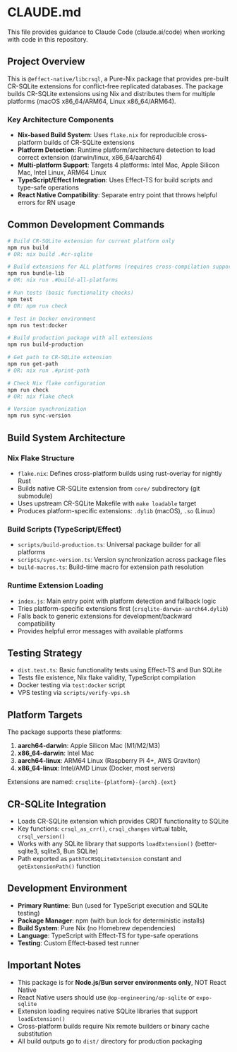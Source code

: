 # CLAUDE.md

This file provides guidance to Claude Code (claude.ai/code) when working with code in this repository.

## Project Overview

This is `@effect-native/libcrsql`, a Pure-Nix package that provides pre-built CR-SQLite extensions for conflict-free replicated databases. The package builds CR-SQLite extensions using Nix and distributes them for multiple platforms (macOS x86_64/ARM64, Linux x86_64/ARM64).

### Key Architecture Components

- **Nix-based Build System**: Uses `flake.nix` for reproducible cross-platform builds of CR-SQLite extensions
- **Platform Detection**: Runtime platform/architecture detection to load correct extension (darwin/linux, x86_64/aarch64)
- **Multi-platform Support**: Targets 4 platforms: Intel Mac, Apple Silicon Mac, Intel Linux, ARM64 Linux
- **TypeScript/Effect Integration**: Uses Effect-TS for build scripts and type-safe operations
- **React Native Compatibility**: Separate entry point that throws helpful errors for RN usage

## Common Development Commands

```bash
# Build CR-SQLite extension for current platform only
npm run build
# OR: nix build .#cr-sqlite

# Build extensions for ALL platforms (requires cross-compilation support)
npm run bundle-lib
# OR: nix run .#build-all-platforms

# Run tests (basic functionality checks)
npm test
# OR: npm run check

# Test in Docker environment
npm run test:docker

# Build production package with all extensions
npm run build-production

# Get path to CR-SQLite extension
npm run get-path
# OR: nix run .#print-path

# Check Nix flake configuration
npm run check
# OR: nix flake check

# Version synchronization
npm run sync-version
```

## Build System Architecture

### Nix Flake Structure
- `flake.nix`: Defines cross-platform builds using rust-overlay for nightly Rust
- Builds native CR-SQLite extension from `core/` subdirectory (git submodule)
- Uses upstream CR-SQLite Makefile with `make loadable` target
- Produces platform-specific extensions: `.dylib` (macOS), `.so` (Linux)

### Build Scripts (TypeScript/Effect)
- `scripts/build-production.ts`: Universal package builder for all platforms
- `scripts/sync-version.ts`: Version synchronization across package files
- `build-macros.ts`: Build-time macro for extension path resolution

### Runtime Extension Loading
- `index.js`: Main entry point with platform detection and fallback logic
- Tries platform-specific extensions first (`crsqlite-darwin-aarch64.dylib`)
- Falls back to generic extensions for development/backward compatibility
- Provides helpful error messages with available platforms

## Testing Strategy

- `dist.test.ts`: Basic functionality tests using Effect-TS and Bun SQLite
- Tests file existence, Nix flake validity, TypeScript compilation
- Docker testing via `test:docker` script
- VPS testing via `scripts/verify-vps.sh`

## Platform Targets

The package supports these platforms:
1. **aarch64-darwin**: Apple Silicon Mac (M1/M2/M3)
2. **x86_64-darwin**: Intel Mac
3. **aarch64-linux**: ARM64 Linux (Raspberry Pi 4+, AWS Graviton)
4. **x86_64-linux**: Intel/AMD Linux (Docker, most servers)

Extensions are named: `crsqlite-{platform}-{arch}.{ext}`

## CR-SQLite Integration

- Loads CR-SQLite extension which provides CRDT functionality to SQLite
- Key functions: `crsql_as_crr()`, `crsql_changes` virtual table, `crsql_version()`
- Works with any SQLite library that supports `loadExtension()` (better-sqlite3, sqlite3, Bun SQLite)
- Path exported as `pathToCRSQLiteExtension` constant and `getExtensionPath()` function

## Development Environment

- **Primary Runtime**: Bun (used for TypeScript execution and SQLite testing)
- **Package Manager**: npm (with bun.lock for deterministic installs)
- **Build System**: Pure Nix (no Homebrew dependencies)
- **Language**: TypeScript with Effect-TS for type-safe operations
- **Testing**: Custom Effect-based test runner

## Important Notes

- This package is for **Node.js/Bun server environments only**, NOT React Native
- React Native users should use `@op-engineering/op-sqlite` or `expo-sqlite`
- Extension loading requires native SQLite libraries that support `loadExtension()`
- Cross-platform builds require Nix remote builders or binary cache substitution
- All build outputs go to `dist/` directory for production packaging